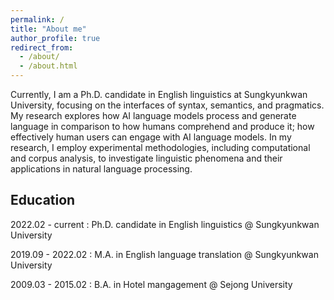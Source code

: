 ```yaml
---
permalink: /
title: "About me"
author_profile: true
redirect_from: 
  - /about/
  - /about.html
---
```


Currently, I am a Ph.D. candidate in English linguistics at Sungkyunkwan University, focusing on the interfaces of syntax, semantics, and pragmatics. My research explores how AI language models process and generate language in comparison to how humans comprehend and produce it; how effectively human users can engage with AI language models. In my research, I employ experimental methodologies, including computational and corpus analysis, to investigate linguistic phenomena and their applications in natural language processing.


Education
------
2022.02 - current : Ph.D. candidate in English linguistics @ Sungkyunkwan University  
  
2019.09 - 2022.02 : M.A. in English language translation @ Sungkyunkwan University  
  
2009.03 - 2015.02 : B.A. in Hotel mangagement @ Sejong University  


